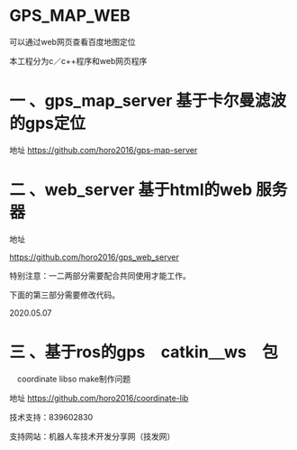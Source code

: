 # GPS_MAP_WEB

可以通过web网页查看百度地图定位

 本工程分为c／c++程序和web网页程序

# 一 、gps_map_server 基于卡尔曼滤波的gps定位 

地址 https://github.com/horo2016/gps-map-server


# 二 、web_server 基于html的web 服务器

地址

https://github.com/horo2016/gps_web_server

特别注意：一二两部分需要配合共同使用才能工作。

下面的第三部分需要修改代码。

2020.05.07

# 三 、基于ros的gps　catkin＿ws　包

　coordinate libso make制作问题

地址   https://github.com/horo2016/coordinate-lib

技术支持：839602830

支持网站：机器人车技术开发分享网（技发网）
